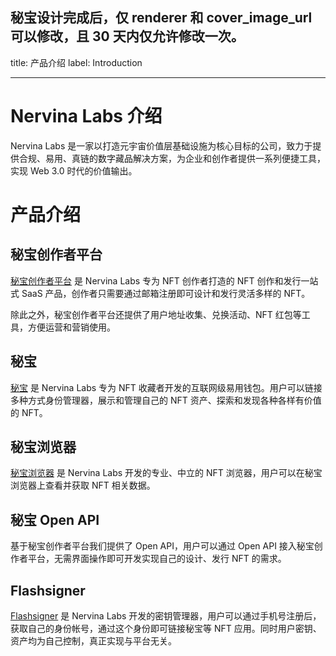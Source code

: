## 秘宝设计完成后，仅 renderer 和 cover_image_url 可以修改，且 30 天内仅允许修改一次。

title: 产品介绍
label: Introduction

---

# Nervina Labs 介绍

Nervina Labs 是一家以打造元宇宙价值层基础设施为核心目标的公司，致力于提供合规、易用、真链的数字藏品解决方案，为企业和创作者提供一系列便捷工具，实现 Web 3.0 时代的价值输出。

# 产品介绍

## 秘宝创作者平台

[秘宝创作者平台](https://v.mibao.net) 是 Nervina Labs 专为 NFT 创作者打造的 NFT 创作和发行一站式 SaaS 产品，创作者只需要通过邮箱注册即可设计和发行灵活多样的 NFT。

除此之外，秘宝创作者平台还提供了用户地址收集、兑换活动、NFT 红包等工具，方便运营和营销使用。

## 秘宝

[秘宝](https://mibao.net/explore) 是 Nervina Labs 专为 NFT 收藏者开发的互联网级易用钱包。用户可以链接多种方式身份管理器，展示和管理自己的 NFT 资产、探索和发现各种各样有价值的 NFT。

## 秘宝浏览器

[秘宝浏览器](https://explorer.mibao.net) 是 Nervina Labs 开发的专业、中立的 NFT 浏览器，用户可以在秘宝浏览器上查看并获取 NFT 相关数据。

## 秘宝 Open API

基于秘宝创作者平台我们提供了 Open API，用户可以通过 Open API 接入秘宝创作者平台，无需界面操作即可开发实现自己的设计、发行 NFT 的需求。

## Flashsigner

[Flashsigner](https://flashsigner.com) 是 Nervina Labs 开发的密钥管理器，用户可以通过手机号注册后，获取自己的身份帐号，通过这个身份即可链接秘宝等 NFT 应用。同时用户密钥、资产均为自己控制，真正实现与平台无关。
